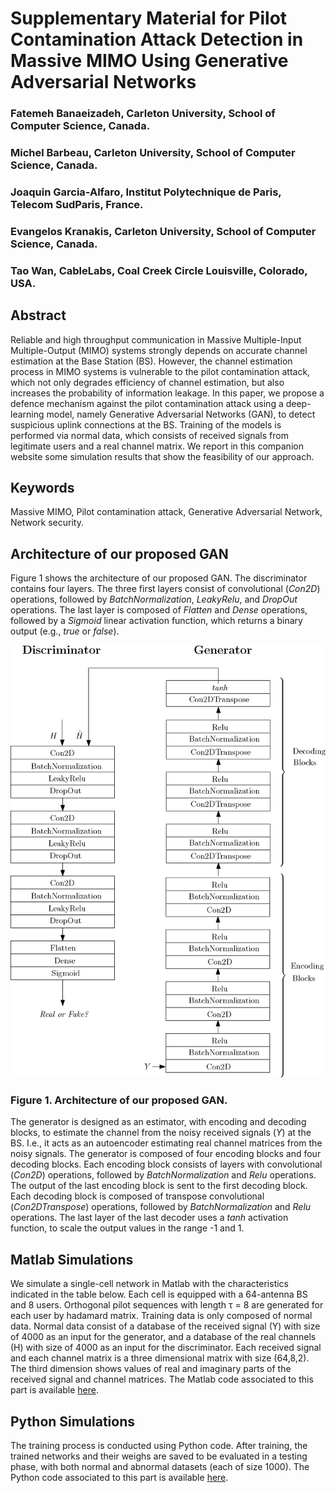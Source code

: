 Supplementary Material for Pilot Contamination Attack Detection in Massive
MIMO Using Generative Adversarial Networks
===

### Fatemeh Banaeizadeh, Carleton University, School of Computer Science, Canada.

### Michel Barbeau, Carleton University, School of Computer Science, Canada.

### Joaquin Garcia-Alfaro, Institut Polytechnique de Paris, Telecom SudParis, France.

### Evangelos Kranakis, Carleton University, School of Computer Science, Canada.

### Tao Wan, CableLabs, Coal Creek Circle Louisville, Colorado, USA.

## Abstract

Reliable and high throughput communication in Massive Multiple-Input
Multiple-Output (MIMO) systems strongly depends on accurate channel
estimation at the Base Station (BS). However, the channel estimation
process in MIMO systems is vulnerable to the pilot contamination
attack, which not only degrades efficiency of channel estimation, but
also increases the probability of information leakage. In this paper,
we propose a defence mechanism against the pilot contamination attack
using a deep-learning model, namely Generative Adversarial Networks
(GAN), to detect suspicious uplink connections at the BS. Training of
the models is performed via normal data, which consists of received
signals from legitimate users and a real channel matrix. We report in
this companion website some simulation results that show the
feasibility of our approach.

## Keywords

Massive MIMO, Pilot contamination attack, Generative Adversarial Network,
Network security.


## Architecture of our proposed GAN

Figure 1 shows the architecture of our proposed GAN. The discriminator
contains four layers. The three first layers consist of convolutional
(*Con2D*) operations, followed by *BatchNormalization*, *LeakyRelu*,
and *DropOut* operations. The last layer is composed of *Flatten* and
*Dense* operations, followed by a *Sigmoid* linear activation
function, which returns a binary output (e.g., *true* or *false*).


![png](./figs/GANfigure.png)
### Figure 1. Architecture of our proposed GAN.

The generator is designed as an estimator, with encoding and decoding
blocks, to estimate the channel from the noisy received signals ($Y$)
at the BS. I.e., it acts as an autoencoder estimating real channel
matrices from the noisy signals. The generator is composed of four
encoding blocks and four decoding blocks. Each encoding block consists
of layers with convolutional (*Con2D*) operations, followed by
*BatchNormalization* and *Relu* operations. The output of the last
encoding block is sent to the first decoding block. Each decoding
block is composed of transpose convolutional (*Con2DTranspose*)
operations, followed by *BatchNormalization* and *Relu* operations.
The last layer of the last decoder uses a *tanh* activation function,
to scale the output values in the range -1 and 1.

## Matlab Simulations

We simulate a single-cell network in Matlab with the characteristics
indicated in the table below. Each cell is equipped with a 64-antenna
BS and 8 users. Orthogonal pilot sequences with length τ = 8 are
generated for each user by hadamard matrix. Training data is only
composed of normal data. Normal data consist of a database of the
received signal (Y) with size of 4000 as an input for the generator,
and a database of the real channels (H) with size of 4000 as an input
for the discriminator. Each received signal and each channel matrix is
a three dimensional matrix with size (64,8,2). The third dimension
shows values of real and imaginary parts of the received signal and
channel matrices. The Matlab code associated to this part is available
<a
href="https://github.com/jgalfaro/mirrored-mimoGAN/tree/main/matlab">here</a>.

## Python Simulations

The training process is conducted using Python code. After training,
the trained networks and their weighs are saved to be evaluated in a
testing phase, with both normal and abnormal datasets (each of size
1000). The Python code associated to this part is available <a
href="https://github.com/jgalfaro/mirrored-mimoGAN/tree/main/python">here</a>.
